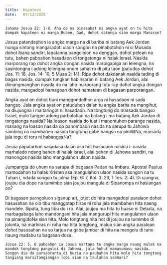 ```yaml
---
title:  Hapateon
date:   07/12/2025
---
```


`Jahama Josua 22: 1-8. Aha do na pinasahat ni angka ayat on tu hita dompak hapateon ni marga Ruben, Gad, dohot satonga sian marga Manasse?`

Josua patandaphon ia angka marga na di bariba ni batang Aek Jordan nunga sintong mangaradoti ulaon songon na pinabotohon ni si Musada dohot ibana sandiri, lapatanna pangoloion na denggan, dohot pelean na tutu, bahen paboahon hasadaon di tongatonga ni halak Israel. Nasida marporang rap dohot angka dongan nasida marpigapiga ari lelengna, na sasintongna i adong lelengna onom sahat ro di pitu taon (patudos dohot Jos. 11: 18, Jos. 14: 10, 5 Musa 2: 14). Ripe dohot dakdanak nasida tading di bagas nasida, dompak tungkan habinsaran ni batang Aek Jordan, alai dimangmanghon nasida do na laho marporang tutu rap dohot angka dongan nasida, mangadopi hamagoan dohot hamatean di bagasan parporangan.

Angka ayat on dohot buni manggondolhon arga ni hasadaon ni sada bangso. Jala angka ayat on patuduhon dalan tu angka barita na mangihut, na diujungna i ma taringot ni hasadaon. Na tongtong do marsada bangso Israel, molo tungpe adong parbalohan na bidang i ma batang Aek Jordan di tongatonga nasida? Na loason nasida do luat i manontuhon parange nasida, manang na loason nasida do panombaon nasida na sarupa tu Jahowa sambing na mambahen nasida tongtong gabe bangso na pinillitNa, marsada jala togu di toru ni habangsaNa?

Josua papatarhon sasadasa dalan asa hot hasadaon nasida i: nasida marhalado ndang bahen di halak Israel, alai bahen di Jahowa sandiri, na manongos nasida laho mangulahon ulaon nasida.

Jumpangta do uhum na sarupa di bagasan Padan na Imbaru. Apostel Paulus mamodahon tu halak Kristen asa mangulahon ulaon nasida songon na tu Tuhan i, ndada songon tu jolma (Ep. 6: 7, Kol. 3: 23, 1 Tes. 2: 4). Di ujungna, joujou dia dope na tumimbo sian joujou mangula di Sipanompa ni hasiangan on?

Di bagasan parngoluon siganup ari, jotjot do hita mangadopi paralaon dohot hasusahan na olo tibu manggotap hiras ni roha jala mambahen hita naeng mandele. Sipata, tung tibu do i ro. Alai, joujou ma hita tu huaso ni Debata, na marbagabaga laho mandongani hita jala mangurupi hita mangulahon ulaon na pinangidoNa sian hita. Molo tongtong hita hot di joujou na tumimbo di jolonta, na marhiras ni roha ma hita tongtong, malua sian angka paraloan dohot hasusahan na so tarjua na gabe jambar di hita na mangolu di tano naung madabu tu bagasan dosa.

`Josua 22: 5, 6 paboahon ia Josua martona tu angka marga naung mulak na mandok tongtong pangoloi di Jahowa, jala huhut mamasumasu nasida. Songon dia do parsaoranta di huria na paubahon hita molo hita tongtong tangiang marsitangiangan lobi sian na taulahon saonari?`